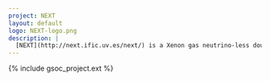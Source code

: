 ```yaml
---
project: NEXT
layout: default
logo: NEXT-logo.png
description: |
  [NEXT](http://next.ific.uv.es/next/) is a Xenon gas neutrino-less double beta decay experiment.
---
```



{% include gsoc_project.ext %}
